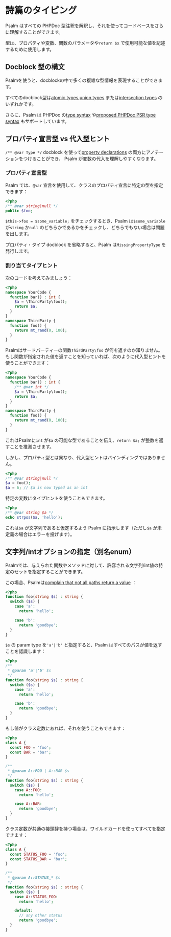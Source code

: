 # 詩篇のタイピング

Psalm はすべての PHPDoc 型注釈を解釈し、それを使ってコードベースをさらに理解することができます。

型は、プロパティや変数、関数のパラメータや`return $x` で使用可能な値を記述するために使用します。

## Docblock 型の構文

Psalmを使うと、docblockの中で多くの複雑な型情報を表現することができます。

すべてのdocblock型は[atomic types](type_syntax/atomic_types.md),[union types](type_syntax/union_types.md) または[intersection types](type_syntax/intersection_types.md) のいずれかです。

さらに、Psalm は PHPDoc の[type syntax](https://docs.phpdoc.org/latest/guide/guides/types.html) や[proposed PHPDoc PSR type syntax](https://github.com/php-fig/fig-standards/blob/master/proposed/phpdoc.md#appendix-a-types) もサポートしています。

## プロパティ宣言型 vs 代入型ヒント

`/** @var Type */` docblock を使って[property declarations](http://php.net/manual/en/language.oop5.properties.php) の両方にアノテーションをつけることができ、 Psalm が変数の代入を理解しやすくなります。

### プロパティ宣言型

Psalm では、`@var` 宣言を使用して、クラスのプロパティ宣言に特定の型を指定できます：

```php
<?php
/** @var string|null */
public $foo;
```

`$this->foo = $some_variable;` をチェックするとき、Psalm は`$some_variable` が`string` か`null` のどちらかであるかをチェックし、どちらでもない場合は問題を出します。

プロパティ・タイプ docblock を省略すると、Psalm は`MissingPropertyType` を発行します。

### 割り当てタイプヒント

次のコードを考えてみましょう：

```php
<?php
namespace YourCode {
  function bar() : int {
    $a = \ThirdParty\foo();
    return $a;
  }
}
namespace ThirdParty {
  function foo() {
    return mt_rand(0, 100);
  }
}
```

Psalmはサードパーティーの関数`ThirdParty\foo` が何を返すのか知りません。もし関数が指定された値を返すことを知っていれば、次のように代入型ヒントを使うことができます：

```php
<?php
namespace YourCode {
  function bar() : int {
    /** @var int */
    $a = \ThirdParty\foo();
    return $a;
  }
}
namespace ThirdParty {
  function foo() {
    return mt_rand(0, 100);
  }
}
```

これはPsalmに`int` が`$a` の可能な型であることを伝え、`return $a;` が整数を返すことを推測させます。

しかし、プロパティ型とは異なり、代入型ヒントはバインディングではありません。

```php
<?php
/** @var string|null */
$a = foo();
$a = 6; // $a is now typed as an int
```

特定の変数にタイプヒントを使うこともできます。

```php
<?php
/** @var string $a */
echo strpos($a, 'hello');
```

これは`$a` が文字列であると仮定するよう Psalm に指示します（ただし`$a` が未定義の場合はエラーを投げます）。

## 文字列/intオプションの指定（別名enum）

Psalmでは、与えられた関数やメソッドに対して、許容される文字列/int値の特定のセットを指定することができます。

この場合、Psalmは[complain that not all paths return a value](https://getpsalm.org/r/9f6f1ceab6) ：

```php
<?php
function foo(string $s) : string {
  switch ($s) {
    case 'a':
      return 'hello';

    case 'b':
      return 'goodbye';
  }
}
```

`$s` の param type を`'a'|'b'` と指定すると、Psalm はすべてのパスが値を返すことを認識します：

```php
<?php
/**
 * @param 'a'|'b' $s
 */
function foo(string $s) : string {
  switch ($s) {
    case 'a':
      return 'hello';

    case 'b':
      return 'goodbye';
  }
}
```

もし値がクラス定数にあれば、それを使うこともできます：

```php
<?php
class A {
  const FOO = 'foo';
  const BAR = 'bar';
}

/**
 * @param A::FOO | A::BAR $s
 */
function foo(string $s) : string {
  switch ($s) {
    case A::FOO:
      return 'hello';

    case A::BAR:
      return 'goodbye';
  }
}
```

クラス定数が共通の接頭辞を持つ場合は、ワイルドカードを使ってすべてを指定できます：

```php
<?php
class A {
  const STATUS_FOO = 'foo';
  const STATUS_BAR = 'bar';
}

/**
 * @param A::STATUS_* $s
 */
function foo(string $s) : string {
  switch ($s) {
    case A::STATUS_FOO:
      return 'hello';

    default:
      // any other status
      return 'goodbye';
  }
}
```
